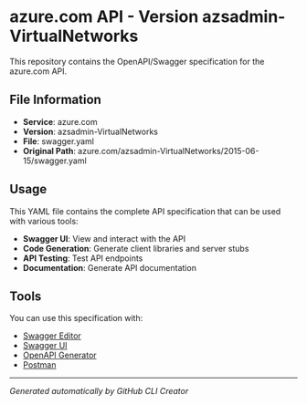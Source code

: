 # azure.com API - Version azsadmin-VirtualNetworks

This repository contains the OpenAPI/Swagger specification for the azure.com API.

## File Information

- **Service**: azure.com
- **Version**: azsadmin-VirtualNetworks
- **File**: swagger.yaml
- **Original Path**: azure.com/azsadmin-VirtualNetworks/2015-06-15/swagger.yaml

## Usage

This YAML file contains the complete API specification that can be used with various tools:

- **Swagger UI**: View and interact with the API
- **Code Generation**: Generate client libraries and server stubs
- **API Testing**: Test API endpoints
- **Documentation**: Generate API documentation

## Tools

You can use this specification with:

- [Swagger Editor](https://editor.swagger.io/)
- [Swagger UI](https://swagger.io/tools/swagger-ui/)
- [OpenAPI Generator](https://openapi-generator.tech/)
- [Postman](https://www.postman.com/)

---

*Generated automatically by GitHub CLI Creator*
